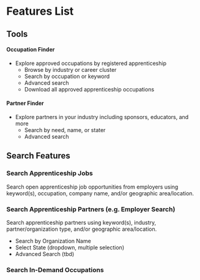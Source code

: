 # Features List 

## Tools 
#### Occupation Finder
- Explore approved occupations by registered apprenticeship
    - Browse by industry or career cluster 
    - Search by occupation or keyword
    - Advanced search 
    - Download all approved apprenticeship occupations 
#### Partner Finder
- Explore partners in your industry including sponsors, educators, and more
    - Search by need, name, or stater
    - Advanced search  

## Search Features 
### Search Apprenticeship Jobs 
Search open apprenticeship job opportunities from employers using keyword(s), occupation, company name, and/or geographic area/location. 

### Search Apprenticeship Partners (e.g. Employer Search)
Search apprenticeship partners using keyword(s), industry, partner/organization type, and/or geographic area/location. 

* Search by Organization Name
* Select State (dropdown, multiple selection)
* Advanced Search (tbd)


### Search In-Demand Occupations


